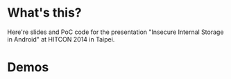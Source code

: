 # What's this?
Here're slides and PoC code for the presentation "Insecure Internal Storage in Android" at HITCON 2014 in Taipei.

# Demos
